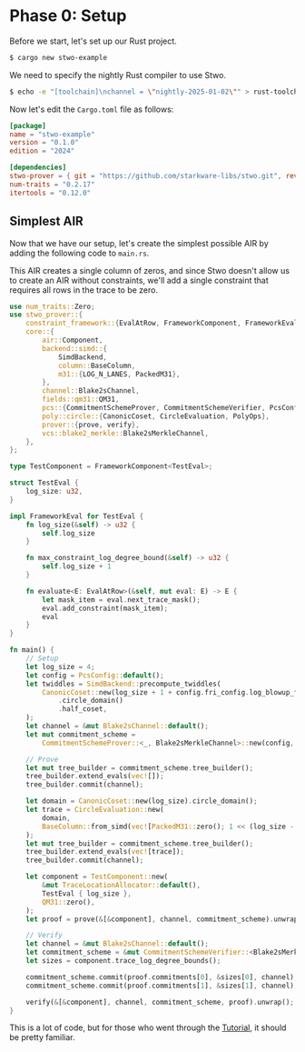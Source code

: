 # Phase 0: Setup

Before we start, let's set up our Rust project.

```bash
$ cargo new stwo-example
```

We need to specify the nightly Rust compiler to use Stwo.

```bash
$ echo -e "[toolchain]\nchannel = \"nightly-2025-01-02\"" > rust-toolchain.toml
```

Now let's edit the `Cargo.toml` file as follows:

```toml
[package]
name = "stwo-example"
version = "0.1.0"
edition = "2024"

[dependencies]
stwo-prover = { git = "https://github.com/starkware-libs/stwo.git", rev = "92984c060b49d0db05e021883755fac0a71a2fa7" }
num-traits = "0.2.17"
itertools = "0.12.0"
```

## Simplest AIR

Now that we have our setup, let's create the simplest possible AIR by adding the following code to `main.rs`.

This AIR creates a single column of zeros, and since Stwo doesn't allow us to create an AIR without constraints, we'll add a single constraint that requires all rows in the trace to be zero.

```rust
use num_traits::Zero;
use stwo_prover::{
    constraint_framework::{EvalAtRow, FrameworkComponent, FrameworkEval, TraceLocationAllocator},
    core::{
        air::Component,
        backend::simd::{
            SimdBackend,
            column::BaseColumn,
            m31::{LOG_N_LANES, PackedM31},
        },
        channel::Blake2sChannel,
        fields::qm31::QM31,
        pcs::{CommitmentSchemeProver, CommitmentSchemeVerifier, PcsConfig},
        poly::circle::{CanonicCoset, CircleEvaluation, PolyOps},
        prover::{prove, verify},
        vcs::blake2_merkle::Blake2sMerkleChannel,
    },
};

type TestComponent = FrameworkComponent<TestEval>;

struct TestEval {
    log_size: u32,
}

impl FrameworkEval for TestEval {
    fn log_size(&self) -> u32 {
        self.log_size
    }

    fn max_constraint_log_degree_bound(&self) -> u32 {
        self.log_size + 1
    }

    fn evaluate<E: EvalAtRow>(&self, mut eval: E) -> E {
        let mask_item = eval.next_trace_mask();
        eval.add_constraint(mask_item);
        eval
    }
}

fn main() {
    // Setup
    let log_size = 4;
    let config = PcsConfig::default();
    let twiddles = SimdBackend::precompute_twiddles(
        CanonicCoset::new(log_size + 1 + config.fri_config.log_blowup_factor)
            .circle_domain()
            .half_coset,
    );
    let channel = &mut Blake2sChannel::default();
    let mut commitment_scheme =
        CommitmentSchemeProver::<_, Blake2sMerkleChannel>::new(config, &twiddles);

    // Prove
    let mut tree_builder = commitment_scheme.tree_builder();
    tree_builder.extend_evals(vec![]);
    tree_builder.commit(channel);

    let domain = CanonicCoset::new(log_size).circle_domain();
    let trace = CircleEvaluation::new(
        domain,
        BaseColumn::from_simd(vec![PackedM31::zero(); 1 << (log_size - LOG_N_LANES)]),
    );
    let mut tree_builder = commitment_scheme.tree_builder();
    tree_builder.extend_evals(vec![trace]);
    tree_builder.commit(channel);

    let component = TestComponent::new(
        &mut TraceLocationAllocator::default(),
        TestEval { log_size },
        QM31::zero(),
    );
    let proof = prove(&[&component], channel, commitment_scheme).unwrap();

    // Verify
    let channel = &mut Blake2sChannel::default();
    let commitment_scheme = &mut CommitmentSchemeVerifier::<Blake2sMerkleChannel>::new(config);
    let sizes = component.trace_log_degree_bounds();

    commitment_scheme.commit(proof.commitments[0], &sizes[0], channel);
    commitment_scheme.commit(proof.commitments[1], &sizes[1], channel);

    verify(&[&component], channel, commitment_scheme, proof).unwrap();
}
```

This is a lot of code, but for those who went through the [Tutorial](../tutorial/index.md), it should be pretty familiar.
